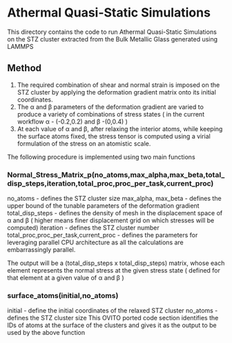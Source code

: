 # Athermal Quasi-Static Simulations
This directory contains the code to run Athermal Quasi-Static Simulations on the STZ cluster extracted from the Bulk Metallic Glass generated using LAMMPS

## Method
1. The required combination of shear and normal strain is imposed on the STZ cluster by applying the deformation gradient matrix onto its initial coordinates.
2. The α and β parameters of the deformation gradient are varied to produce a variety of combinations of stress states ( in the current workflow α - (-0.2,0.2) and β 
-(0,0.4) )
3. At each value of α and β, after relaxing the interior atoms, while keeping the surface atoms fixed, the stress tensor is computed using a virial formulation of the stress on an atomistic scale.

The following procedure is implemented using two main functions 
### Normal_Stress_Matrix_p(no_atoms,max_alpha,max_beta,total_disp_steps,iteration,total_proc,proc_per_task,current_proc)
no_atoms - defines the STZ cluster size
max_alpha, max_beta - defines the upper bound of the tunable parameters of the deformation gradient
total_disp_steps - defines the density of mesh in the displacement space of α and β ( higher means finer displacement grid on which stresses will be computed)
iteration - defines the STZ cluster number
total_proc,proc_per_task,current_proc - defines the parameters for leveraging parallel CPU architecture as all the calculations are embarrassingly parallel. 

The output will be a (total_disp_steps x total_disp_steps) matrix, whose each element represents the normal stress at the given stress state ( defined for that element at a given value of α and β )

### surface_atoms(initial,no_atoms)
initial - define the initial coordinates of the relaxed STZ cluster
no_atoms - defines the STZ cluster size
This OVITO ported code section identifies the IDs of atoms at the surface of the clusters and gives it as the output to be used by the above function
